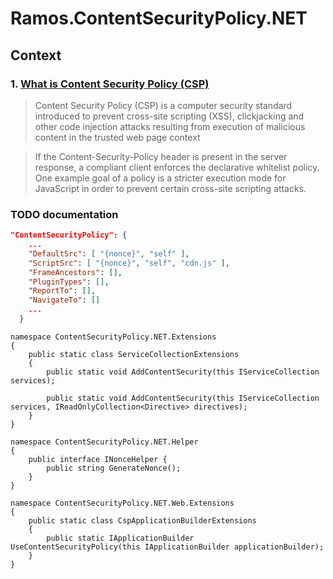 # Ramos.ContentSecurityPolicy.NET

## Context
### 1. [What is Content Security Policy (CSP)](https://en.wikipedia.org/wiki/Content_Security_Policy)

> Content Security Policy (CSP) is a computer security standard introduced to prevent cross-site scripting (XSS), clickjacking and other code injection attacks resulting from execution of malicious content in the trusted web page context

> If the Content-Security-Policy header is present in the server response, a compliant client enforces the declarative whitelist policy. One example goal of a policy is a stricter execution mode for JavaScript in order to prevent certain cross-site scripting attacks.

### TODO documentation


```json
"ContentSecurityPolicy": {
    ...
    "DefaultSrc": [ "{nonce}", "self" ],
    "ScriptSrc": [ "{nonce}", "self", "cdn.js" ],
    "FrameAncestors": [],
    "PluginTypes": [],
    "ReportTo": [],
    "NavigateTo": []
    ...
  }
```


```CSHARP
namespace ContentSecurityPolicy.NET.Extensions 
{
    public static class ServiceCollectionExtensions 
    {
        public static void AddContentSecurity(this IServiceCollection services);

        public static void AddContentSecurity(this IServiceCollection services, IReadOnlyCollection<Directive> directives);
    }
}
```

```CSHARP
namespace ContentSecurityPolicy.NET.Helper 
{
    public interface INonceHelper {
        public string GenerateNonce();
    }
}
```
```CSHARP
namespace ContentSecurityPolicy.NET.Web.Extensions 
{
    public static class CspApplicationBuilderExtensions
    {
        public static IApplicationBuilder UseContentSecurityPolicy(this IApplicationBuilder applicationBuilder);
    }
}
```